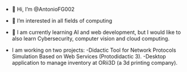 - 👋 Hi, I’m @AntonioFG002
- 👀 I’m interested in all fields of computing
- 🌱 I am currently learning AI and web development, but I would like to also learn Cybersecurity, computer vision and cloud computing.

- I am working on two projects: 
    -Didactic Tool for Network Protocols Simulation Based on Web Services (Protodidactic 3).
    -Desktop application to manage inventory at ORii3D (a 3d printing company). 
